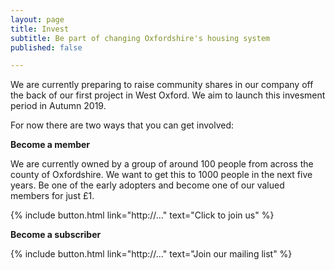 ```yaml
---
layout: page
title: Invest
subtitle: Be part of changing Oxfordshire's housing system
published: false

---
```

We are currently preparing to raise community shares in our company off the back of our first project in West Oxford. We aim to launch this invesment period in Autumn 2019. 

For now there are two ways that you can get involved:

**Become a member**

We are currently owned by a group of around 100 people from across the county of Oxfordshire. We want to get this to 1000 people in the next five years. Be one of the early adopters and become one of our valued members for just £1.

{% include button.html link="http://..." text="Click to join us" %}

**Become a subscriber**

{% include button.html link="http://..." text="Join our mailing list" %}